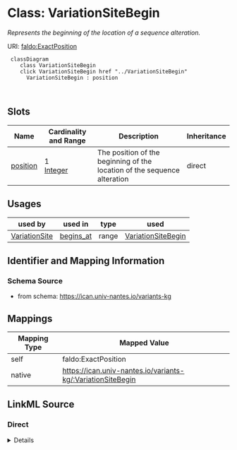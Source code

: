 

# Class: VariationSiteBegin


_Represents the beginning of the location of a sequence alteration._





URI: [faldo:ExactPosition](http://biohackathon.org/resource/faldo#ExactPosition)






```mermaid
 classDiagram
    class VariationSiteBegin
    click VariationSiteBegin href "../VariationSiteBegin"
      VariationSiteBegin : position
        
      
```




<!-- no inheritance hierarchy -->


## Slots

| Name | Cardinality and Range | Description | Inheritance |
| ---  | --- | --- | --- |
| [position](position.md) | 1 <br/> [Integer](Integer.md) | The position of the beginning of the location of the sequence alteration | direct |





## Usages

| used by | used in | type | used |
| ---  | --- | --- | --- |
| [VariationSite](VariationSite.md) | [begins_at](begins_at.md) | range | [VariationSiteBegin](VariationSiteBegin.md) |






## Identifier and Mapping Information







### Schema Source


* from schema: https://ican.univ-nantes.io/variants-kg




## Mappings

| Mapping Type | Mapped Value |
| ---  | ---  |
| self | faldo:ExactPosition |
| native | https://ican.univ-nantes.io/variants-kg/:VariationSiteBegin |







## LinkML Source

<!-- TODO: investigate https://stackoverflow.com/questions/37606292/how-to-create-tabbed-code-blocks-in-mkdocs-or-sphinx -->

### Direct

<details>
```yaml
name: VariationSiteBegin
description: Represents the beginning of the location of a sequence alteration.
from_schema: https://ican.univ-nantes.io/variants-kg
attributes:
  position:
    name: position
    description: The position of the beginning of the location of the sequence alteration.
    from_schema: https://ican.univ-nantes.io/variants-kg
    rank: 1000
    slot_uri: faldo:position
    domain_of:
    - VariationSiteBegin
    - VariationSiteEnd
    range: integer
    required: true
class_uri: faldo:ExactPosition

```
</details>

### Induced

<details>
```yaml
name: VariationSiteBegin
description: Represents the beginning of the location of a sequence alteration.
from_schema: https://ican.univ-nantes.io/variants-kg
attributes:
  position:
    name: position
    description: The position of the beginning of the location of the sequence alteration.
    from_schema: https://ican.univ-nantes.io/variants-kg
    rank: 1000
    slot_uri: faldo:position
    alias: position
    owner: VariationSiteBegin
    domain_of:
    - VariationSiteBegin
    - VariationSiteEnd
    range: integer
    required: true
class_uri: faldo:ExactPosition

```
</details>